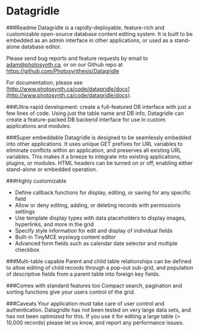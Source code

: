 Datagridle
==========

###Readme
Datagridle is a rapidly-deployable, feature-rich and customizable open-source database content editing system. It is built to be embedded as an admin interface in other applications, or used as a stand-alone database editor.

Please send bug reports and feature requests by email to adam@photosynth.ca, or on our Github repo at https://github.com/Photosynthesis/Datagridle

For documentation, please see [http://www.photosynth.ca/code/datagridle/docs](http://www.photosynth.ca/code/datagridle/docs).

###Ultra-rapid development: create a full-featured DB interface with just a few lines of code.
Using just the table name and DB info, Datagridle can create a feature-packed DB backend interface for use in custom applications and modules.

###Super embeddable
Datagridle is designed to be seamlessly embedded into other applications. It uses unique GET prefixes for URL variables to eliminate conflicts within an application, and preserves all existing URL variables. This makes it a breeze to integrate into existing applications, plugins, or modules. HTML headers can be turned on or off, enabling either stand-alone or embedded operation.

###Highly customizable
- Define callback functions for display, editing, or saving for any specific field
- Allow or deny editing, adding, or deleting records with permissions settings
- Use template display types with data placeholders to display images, hyperlinks, and more in the grid
- Specify style information for edit and display of individual fields
- Built-in TinyMCE wysiwyg content editor
- Advanced form fields such as calendar date selector and multiple checkbox

###Multi-table capable
Parent and child table relationships can be defined to allow editing of child records through a pop-out sub-grid, and population of descriptive fields from a parent table into foreign key fields.

###Comes with standard features too
Compact search, pagination and sorting functions give your users control of the grid.

###Caveats
Your application must take care of user control and authentication.
Datagridle has not been tested on very large data sets, and has not been optimized for this. If you use it for editing a large table (> 10,000 records) please let us know, and report any performance issues.

